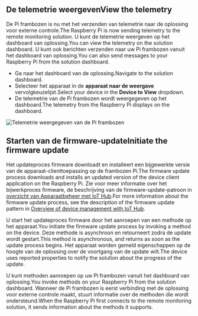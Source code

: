 ## <a name="view-the-telemetry"></a><span data-ttu-id="48784-101">De telemetrie weergeven</span><span class="sxs-lookup"><span data-stu-id="48784-101">View the telemetry</span></span>

<span data-ttu-id="48784-102">De Pi frambozen is nu met het verzenden van telemetrie naar de oplossing voor externe controle.</span><span class="sxs-lookup"><span data-stu-id="48784-102">The Raspberry Pi is now sending telemetry to the remote monitoring solution.</span></span> <span data-ttu-id="48784-103">U kunt de telemetrie weergeven op het dashboard van oplossing.</span><span class="sxs-lookup"><span data-stu-id="48784-103">You can view the telemetry on the solution dashboard.</span></span> <span data-ttu-id="48784-104">U kunt ook berichten verzenden naar uw Pi frambozen vanuit het dashboard van oplossing.</span><span class="sxs-lookup"><span data-stu-id="48784-104">You can also send messages to your Raspberry Pi from the solution dashboard.</span></span>

- <span data-ttu-id="48784-105">Ga naar het dashboard van de oplossing.</span><span class="sxs-lookup"><span data-stu-id="48784-105">Navigate to the solution dashboard.</span></span>
- <span data-ttu-id="48784-106">Selecteer het apparaat in de **apparaat naar de weergave** vervolgkeuzelijst.</span><span class="sxs-lookup"><span data-stu-id="48784-106">Select your device in the **Device to View** dropdown.</span></span>
- <span data-ttu-id="48784-107">De telemetrie van de Pi frambozen wordt weergegeven op het dashboard.</span><span class="sxs-lookup"><span data-stu-id="48784-107">The telemetry from the Raspberry Pi displays on the dashboard.</span></span>

![Telemetrie weergegeven van de Pi frambozen][img-telemetry-display]

## <a name="initiate-the-firmware-update"></a><span data-ttu-id="48784-109">Starten van de firmware-update</span><span class="sxs-lookup"><span data-stu-id="48784-109">Initiate the firmware update</span></span>

<span data-ttu-id="48784-110">Het updateproces firmware downloadt en installeert een bijgewerkte versie van de apparaat-clienttoepassing op de frambozen Pi.</span><span class="sxs-lookup"><span data-stu-id="48784-110">The firmware update process downloads and installs an updated version of the device client application on the Raspberry Pi.</span></span> <span data-ttu-id="48784-111">Zie voor meer informatie over het bijwerkproces firmware, de beschrijving van de firmware-update-patroon in [overzicht van Apparaatbeheer met IoT Hub][lnk-update-pattern].</span><span class="sxs-lookup"><span data-stu-id="48784-111">For more information about the firmware update process, see the description of the firmware update pattern in [Overview of device management with IoT Hub][lnk-update-pattern].</span></span>

<span data-ttu-id="48784-112">U start het updateproces firmware door het aanroepen van een methode op het apparaat.</span><span class="sxs-lookup"><span data-stu-id="48784-112">You initiate the firmware update process by invoking a method on the device.</span></span> <span data-ttu-id="48784-113">Deze methode is asynchroon en retourneert zodra de update wordt gestart.</span><span class="sxs-lookup"><span data-stu-id="48784-113">This method is asynchronous, and returns as soon as the update process begins.</span></span> <span data-ttu-id="48784-114">Het apparaat worden gemeld eigenschappen op de hoogte van de oplossing over de voortgang van de update wilt.</span><span class="sxs-lookup"><span data-stu-id="48784-114">The device uses reported properties to notify the solution about the progress of the update.</span></span>

<span data-ttu-id="48784-115">U kunt methoden aanroepen op uw Pi frambozen vanuit het dashboard van oplossing.</span><span class="sxs-lookup"><span data-stu-id="48784-115">You invoke methods on your Raspberry Pi from the solution dashboard.</span></span> <span data-ttu-id="48784-116">Wanneer de Pi frambozen is eerst verbinding met de oplossing voor externe controle maakt, stuurt informatie over de methoden die wordt ondersteund.</span><span class="sxs-lookup"><span data-stu-id="48784-116">When the Raspberry Pi first connects to the remote monitoring solution, it sends information about the methods it supports.</span></span> 

[img-telemetry-display]: media/iot-suite-raspberry-pi-kit-view-telemetry-advanced/telemetry.png
[lnk-update-pattern]: ../articles/iot-hub/iot-hub-device-management-overview.md
